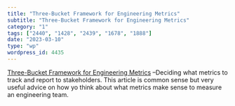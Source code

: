 ```yaml
---
title: "Three-Bucket Framework for Engineering Metrics"
subtitle: "Three-Bucket Framework for Engineering Metrics"
category: "1"
tags: ["2440", "1428", "2439", "1678", "1888"]
date: "2023-03-10"
type: "wp"
wordpress_id: 4435
---
```

[ Three-Bucket Framework for Engineering Metrics]( https://newsletter.abinoda.com/p/choosing-engineering-metrics?utm_source=substack&utm_medium=email) –Deciding what metrics to track and report to stakeholders. This article is common sense but very useful advice on how yo think about what metrics make sense to measure an engineering team.